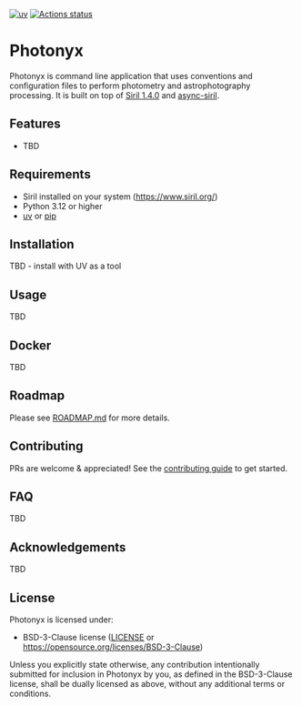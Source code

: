 [![uv](https://img.shields.io/endpoint?url=https://raw.githubusercontent.com/astral-sh/uv/main/assets/badge/v0.json)](https://github.com/astral-sh/uv)
[![Actions status](https://github.com/KyleLeNeau/photonyx/actions/workflows/ci.yml/badge.svg)](https://github.com/KyleLeNeau/photonyx/actions)

# Photonyx

Photonyx is command line application that uses conventions and configuration files to perform photometry and astrophotography processing. It is built on top of [Siril 1.4.0](https://www.siril.org/) and [async-siril](https://github.com/KyleLeNeau/async-siril).

## Features

* TBD

## Requirements

* Siril installed on your system (https://www.siril.org/)
* Python 3.12 or higher
* [uv](https://docs.astral.sh/uv/) or [pip](https://pip.pypa.io/en/stable/)

## Installation

TBD - install with UV as a tool

## Usage

TBD

## Docker

TBD

## Roadmap

Please see [ROADMAP.md](./ROADMAP.md) for more details.

## Contributing

PRs are welcome & appreciated! See the [contributing guide](./CONTRIBUTING.md) to get started.

## FAQ

TBD

## Acknowledgements

TBD

## License

Photonyx is licensed under:

- BSD-3-Clause license ([LICENSE](LICENSE) or <https://opensource.org/licenses/BSD-3-Clause>)

Unless you explicitly state otherwise, any contribution intentionally submitted for inclusion in Photonyx by you, as defined in the BSD-3-Clause license, shall be dually licensed as above, without any additional terms or conditions.